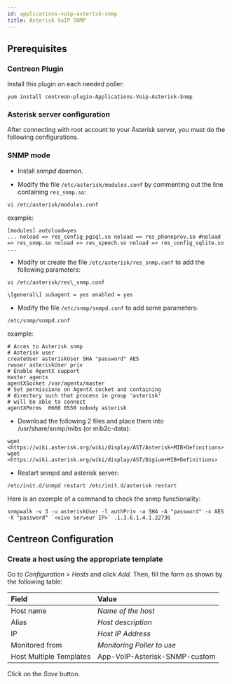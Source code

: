```yaml
---
id: applications-voip-asterisk-snmp
title: Asterisk VoIP SNMP
---
```


## Prerequisites

### Centreon Plugin

Install this plugin on each needed poller:

``` shell
yum install centreon-plugin-Applications-Voip-Asterisk-Snmp
```

### Asterisk server configuration

After connecting with root account to your Asterisk server, you must do the
following configurations.

### SNMP mode

- Install *snmpd* daemon.

- Modify the file `/etc/asterisk/modules.conf` by commenting out the line
containing `res_snmp.so`:

```
vi /etc/asterisk/modules.conf
```

example:

```
[modules] autoload=yes
... noload => res_config_pgsql.so noload => res_phoneprov.so #noload => res_snmp.so noload => res_speech.so noload => res_config_sqlite.so ...
```

- Modify or create the file `/etc/asterisk/res_snmp.conf` to add the following
parameters:

```
vi /etc/asterisk/res\_snmp.conf
```

```
\[general\] subagent = yes enabled = yes
```

- Modify the file `/etc/snmp/snmpd.conf` to add some parameters:

```
/etc/snmp/snmpd.conf
```

example:

```
# Acces to Asterisk snmp
# Asterisk user
createUser asteriskUser SHA "password" AES
rwuser asteriskUser priv
# Enable AgentX support
master agentx
agentXSocket /var/agentx/master
# Set permissions on AgentX socket and containing
# directory such that process in group 'asterisk'
# will be able to connect
agentXPerms  0660 0550 nobody asterisk
```

- Download the following 2 files and place them into /usr/share/snmp/mibs (or
mib2c-data):

```
wget <https://wiki.asterisk.org/wiki/display/AST/Asterisk+MIB+Definitions>
wget <https://wiki.asterisk.org/wiki/display/AST/Digium+MIB+Definitions>
```

- Restart snmpd and asterisk server:

```
/etc/init.d/snmpd restart /etc/init.d/asterisk restart
```

Here is an exemple of a command to check the snmp functionality:

```
snmpwalk -v 3 -u asteriskUser -l authPriv -a SHA -A "password" -x AES -X "password" `<xivo serveur IP>` .1.3.6.1.4.1.22736
```

## Centreon Configuration

### Create a host using the appropriate template

Go to *Configuration \> Hosts* and click *Add*. Then, fill the form as shown by
the following table:

| Field                   | Value                         |
| :---------------------- | :---------------------------- |
| Host name               | *Name of the host*            |
| Alias                   | *Host description*            |
| IP                      | *Host IP Address*             |
| Monitored from          | *Monitoring Poller to use*    |
| Host Multiple Templates | App-VoIP-Asterisk-SNMP-custom |

Click on the *Save* button.
